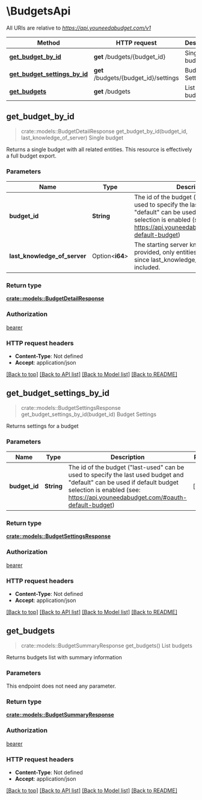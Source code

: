 # \BudgetsApi

All URIs are relative to *https://api.youneedabudget.com/v1*

Method | HTTP request | Description
------------- | ------------- | -------------
[**get_budget_by_id**](BudgetsApi.md#get_budget_by_id) | **get** /budgets/{budget_id} | Single budget
[**get_budget_settings_by_id**](BudgetsApi.md#get_budget_settings_by_id) | **get** /budgets/{budget_id}/settings | Budget Settings
[**get_budgets**](BudgetsApi.md#get_budgets) | **get** /budgets | List budgets



## get_budget_by_id

> crate::models::BudgetDetailResponse get_budget_by_id(budget_id, last_knowledge_of_server)
Single budget

Returns a single budget with all related entities.  This resource is effectively a full budget export.

### Parameters


Name | Type | Description  | Required | Notes
------------- | ------------- | ------------- | ------------- | -------------
**budget_id** | **String** | The id of the budget (\"last-used\" can be used to specify the last used budget and \"default\" can be used if default budget selection is enabled (see: https://api.youneedabudget.com/#oauth-default-budget) | [required] |
**last_knowledge_of_server** | Option<**i64**> | The starting server knowledge.  If provided, only entities that have changed since last_knowledge_of_server will be included. |  |

### Return type

[**crate::models::BudgetDetailResponse**](BudgetDetailResponse.md)

### Authorization

[bearer](../README.md#bearer)

### HTTP request headers

- **Content-Type**: Not defined
- **Accept**: application/json

[[Back to top]](#) [[Back to API list]](../README.md#documentation-for-api-endpoints) [[Back to Model list]](../README.md#documentation-for-models) [[Back to README]](../README.md)


## get_budget_settings_by_id

> crate::models::BudgetSettingsResponse get_budget_settings_by_id(budget_id)
Budget Settings

Returns settings for a budget

### Parameters


Name | Type | Description  | Required | Notes
------------- | ------------- | ------------- | ------------- | -------------
**budget_id** | **String** | The id of the budget (\"last-used\" can be used to specify the last used budget and \"default\" can be used if default budget selection is enabled (see: https://api.youneedabudget.com/#oauth-default-budget) | [required] |

### Return type

[**crate::models::BudgetSettingsResponse**](BudgetSettingsResponse.md)

### Authorization

[bearer](../README.md#bearer)

### HTTP request headers

- **Content-Type**: Not defined
- **Accept**: application/json

[[Back to top]](#) [[Back to API list]](../README.md#documentation-for-api-endpoints) [[Back to Model list]](../README.md#documentation-for-models) [[Back to README]](../README.md)


## get_budgets

> crate::models::BudgetSummaryResponse get_budgets()
List budgets

Returns budgets list with summary information

### Parameters

This endpoint does not need any parameter.

### Return type

[**crate::models::BudgetSummaryResponse**](BudgetSummaryResponse.md)

### Authorization

[bearer](../README.md#bearer)

### HTTP request headers

- **Content-Type**: Not defined
- **Accept**: application/json

[[Back to top]](#) [[Back to API list]](../README.md#documentation-for-api-endpoints) [[Back to Model list]](../README.md#documentation-for-models) [[Back to README]](../README.md)

